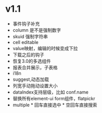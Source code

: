 # v1.1
* 事件钩子补充
* column 是不是强制数字
* skuid 强制字符串
* cell editable
* value映射，编辑的时候变成下拉
* 下载之后的钩子
* 恢复3.0的多选组件
* 报表合并展示，子表格
* i18n
* suggest,动态加载
* 列宽手动拖动设置大小
* dataIndex支持层级，比如 conf.name
* 替换所有element-ui form组件，flatpickr
* multiple
			* 回车直接选中
			* 空回车直接搜索